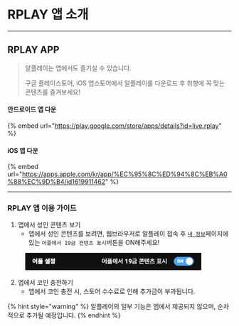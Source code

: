 # RPLAY 앱 소개

***

## RPLAY APP <a href="#undefined" id="undefined"></a>

> 알플레이는 앱에서도 즐기실 수 있습니다.&#x20;
>
> 구글 플레이스토어, iOS 앱스토어에서 알플레이를 다운로드 후 취향에 꼭 맞는 콘텐츠를 즐겨보세요!

#### **안드로이드 앱 다운**

{% embed url="https://play.google.com/store/apps/details?id=live.rplay" %}

#### iOS 앱 다운

{% embed url="https://apps.apple.com/kr/app/%EC%95%8C%ED%94%8C%EB%A0%88%EC%9D%B4/id1619911462" %}

***

### RPLAY 앱 이용 가이드

1. 앱에서 성인 콘텐츠 보기
   * 앱에서 성인 콘텐츠를 보려면, 웹브라우저로 알플레이 접속 후 [`내 정보`](https://rplay.live/myinfo/)페이지에 있는 `어플에서 19금 컨텐츠 표시`버튼을 ON해주세요!

<figure><img src="../.gitbook/assets/image (105).png" alt=""><figcaption></figcaption></figure>

2. 앱에서 코인 충전하기
   * 앱에서 코인 충전 시, 스토어 수수료로 인해 추가금이 부과됩니다.

{% hint style="warning" %}
알플레이의 일부 기능은 앱에서 제공되지 않으며, 순차적으로 추가될 예정입니다.
{% endhint %}
